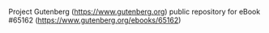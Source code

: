 Project Gutenberg (https://www.gutenberg.org) public repository for
eBook #65162 (https://www.gutenberg.org/ebooks/65162)
